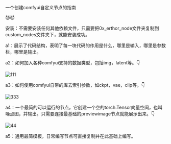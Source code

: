 一个创建comfyui自定义节点的指南

😈😈


安装：不需要安装任何其他依赖文件，只需要把0x_erthor_node文件夹复制到custom_nodes文件夹下，就能安装成功。

a1：展示了代码结构，表明了每一块代码的作用是什么，哪里是输入，哪里是参数栏，哪里是输出。

a2：如何加入各种comfyui支持的数据类型，包括img，latent等。👇

![111](https://github.com/erthorpabar/guide-to-write-comfyui-custom-node/assets/161300602/af6bdef8-4728-45b5-8833-85c6f430f4ef)


a3：如何使用comfyui自带的库去索引参数，如ckpt，vae，clip等。👇

![333](https://github.com/erthorpabar/guide-to-write-comfyui-custom-node/assets/161300602/5e8aba93-0e6d-4fb1-b57e-9db492a408b5)


a4：一个最简的可以运行的节点，它创建一个空的torch.Tensor向量空间，也叫噪点图，并输出。只需要连接最基础的previewimage节点就能展示出来。👇

![44](https://github.com/erthorpabar/guide-to-write-comfyui-custom-node/assets/161300602/59673717-5a72-4af2-9105-b3fd5ce06ff8)


a5：通用最简模板，日常编写节点可直接复制并在此基础上编写。




